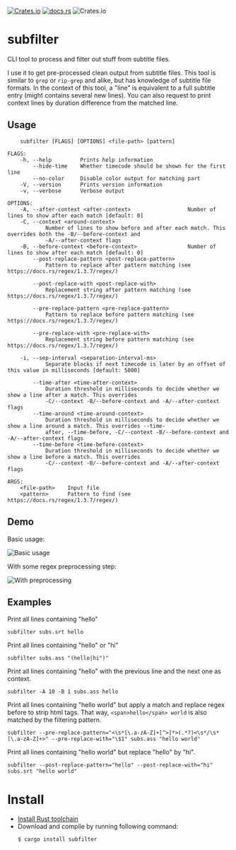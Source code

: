 [![Crates.io](https://img.shields.io/crates/v/subfilter.svg)](https://crates.io/crates/subfilter)
[![docs.rs](https://docs.rs/subfilter/badge.svg)](https://docs.rs/subfilter)
![Crates.io](https://img.shields.io/crates/l/subfilter)

# subfilter

CLI tool to process and filter out stuff from subtitle files.

I use it to get pre-processed clean output from subtitle files.
This tool is similar to `grep` or `rip-grep` and alike, but has knowledge
of subtitle file formats. In the context of this tool, a "line" is equivalent
to a full subtitle entry (might contains several new lines).
You can also request to print context lines by duration difference from the
matched line.

## Usage

```
    subfilter [FLAGS] [OPTIONS] <file-path> [pattern]

FLAGS:
    -h, --help         Prints help information
        --hide-time    Whether timecode should be shown for the first line
        --no-color     Disable color output for matching part
    -V, --version      Prints version information
    -v, --verbose      Verbose output

OPTIONS:
    -A, --after-context <after-context>                  Number of lines to show after each match [default: 0]
    -C, --context <around-context>
            Number of lines to show before and after each match. This overrides both the -B/--before-context and
            -A/--after-context flags
    -B, --before-context <before-context>                Number of lines to show after each match [default: 0]
        --post-replace-pattern <post-replace-pattern>
            Pattern to replace after pattern matching (see https://docs.rs/regex/1.3.7/regex/)

        --post-replace-with <post-replace-with>
            Replacement string after pattern matching (see https://docs.rs/regex/1.3.7/regex/)

        --pre-replace-pattern <pre-replace-pattern>
            Pattern to replace before pattern matching (see https://docs.rs/regex/1.3.7/regex/)

        --pre-replace-with <pre-replace-with>
            Replacement string before pattern matching (see https://docs.rs/regex/1.3.7/regex/)

    -i, --sep-interval <separation-interval-ms>
            Separate blocks if next timecode is later by an offset of this value in milliseconds [default: 5000]

        --time-after <time-after-context>
            Duration threshold in milliseconds to decide whether we show a line after a match. This overrides
            -C/--context -B/--before-context and -A/--after-context flags
        --time-around <time-around-context>
            Duration threshold in milliseconds to decide whether we show a line around a match. This overrides --time-
            after, --time-before, -C/--context -B/--before-context and -A/--after-context flags
        --time-before <time-before-context>
            Duration threshold in milliseconds to decide whether we show a line before a match. This overrides
            -C/--context -B/--before-context and -A/--after-context flags

ARGS:
    <file-path>    Input file
    <pattern>      Pattern to find (see https://docs.rs/regex/1.3.7/regex/)
```

## Demo

Basic usage:

![Basic usage](https://i.imgur.com/bPwrNC9.png)

With some regex preprocessing step:

![With preprocessing](https://i.imgur.com/c50IsqX.png)

## Examples

Print all lines containing "hello"
```
subfilter subs.srt hello
```

Print all lines containing "hello" or "hi"
```
subfilter subs.ass "(hello|hi")"
```

Print all lines containing "hello" with the previous line and the next one as context. 
```
subfilter -A 10 -B 1 subs.ass hello
```

Print all lines containing "hello world" but apply a match and replace regex before to strip html tags.
That way, `<span>hello</span> world` is also matched by the filtering pattern.
```
subfilter --pre-replace-pattern="<\s*[\.a-zA-Z]+[^>]*>(.*?)<\s*/\s*[\.a-zA-Z]+>" --pre-replace-with="\$1" subs.ass "hello world"
```

Print all lines containing "hello world" but replace "hello" by "hi".
```
subfilter --post-replace-pattern="hello" --post-replace-with="hi" subs.srt "hello world"
```

# Install

- [Install Rust toolchain](https://www.rust-lang.org/tools/install)
- Download and compile by running following command:
    ```
    $ cargo install subfilter
    ```
